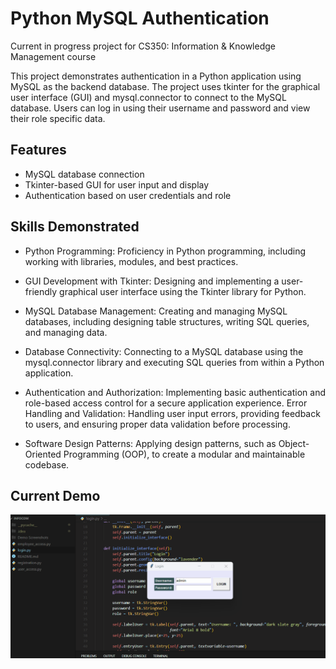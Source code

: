 # Python MySQL Authentication

Current in progress project for CS350: Information & Knowledge Management course

This project demonstrates authentication in a Python application using MySQL as the backend database. The project uses tkinter for the graphical user interface (GUI) and mysql.connector to connect to the MySQL database. Users can log in using their username and password and view their role specific data.

## Features
- MySQL database connection
- Tkinter-based GUI for user input and display
- Authentication based on user credentials and role

## Skills Demonstrated 

- Python Programming: Proficiency in Python programming, including working with libraries, modules, and best practices.

- GUI Development with Tkinter: Designing and implementing a user-friendly graphical user interface using the Tkinter library for Python.

- MySQL Database Management: Creating and managing MySQL databases, including designing table structures, writing SQL queries, and managing data.

- Database Connectivity: Connecting to a MySQL database using the mysql.connector library and executing SQL queries from within a Python application.

- Authentication and Authorization: Implementing basic authentication and role-based access control for a secure application experience.
Error Handling and Validation: Handling user input errors, providing feedback to users, and ensuring proper data validation before processing.

- Software Design Patterns: Applying design patterns, such as Object-Oriented Programming (OOP), to create a modular and maintainable codebase.

## Current Demo

![Demo](/Demo/Demo.gif)